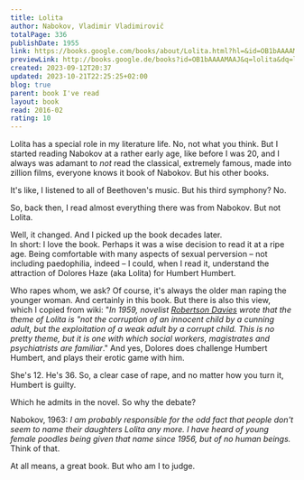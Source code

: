 ```yaml
---  
title: Lolita  
author: Nabokov, Vladimir Vladimirovič  
totalPage: 336  
publishDate: 1955  
link: https://books.google.com/books/about/Lolita.html?hl=&id=OB1bAAAAMAAJ  
previewLink: http://books.google.de/books?id=OB1bAAAAMAAJ&q=lolita&dq=lolita&hl=&as_pt=BOOKS&cd=18&source=gbs_api  
created: 2023-09-12T20:37  
updated: 2023-10-21T22:25:25+02:00  
blog: true  
parent: book I've read  
layout: book  
read: 2016-02  
rating: 10  
---  
```

  
Lolita has a special role in my literature life.  No, not what you think.  But I started reading Nabokov at a rather early age, like before I was 20, and I always was adamant to _not_ read the classical, extremely famous, made into zillion films, everyone knows it book of Nabokov.  But his other books.  
  
It's like, I listened to all of Beethoven's music.  But his third symphony?  No.  
  
So, back then, I read almost everything there was from Nabokov.  But not Lolita.  
  
Well, it changed.  And I picked up the book decades later.    
In short: I love the book. Perhaps it was a wise decision to read it at a ripe age.  Being comfortable with many aspects of sexual perversion – not including paedophilia, indeed – I could, when I read it, understand the attraction of Dolores Haze (aka Lolita) for Humbert Humbert.  
  
Who rapes whom, we ask?  Of course, it's always the older man raping the younger woman.  And certainly in this book.  But there is also this view, which I copied from wiki: "_In 1959, novelist [Robertson Davies](https://en.wikipedia.org/wiki/Robertson_Davies "Robertson Davies") wrote that the theme of Lolita is "not the corruption of an innocent child by a cunning adult, but the exploitation of a weak adult by a corrupt child. This is no pretty theme, but it is one with which social workers, magistrates and psychiatrists are familiar_." And yes, Dolores does challenge Humbert Humbert, and plays their erotic game with him.  
  
She's 12.  He's 36.  So, a clear case of rape, and no matter how you turn it, Humbert is guilty.  
  
Which he admits in the novel. So why the debate?  
  
Nabokov, 1963: _I am probably responsible for the odd fact that people don't seem to name their daughters Lolita any more. I have heard of young female poodles being given that name since 1956, but of no human beings._  Think of that.  
  
At all means, a great book.  But who am I to judge.